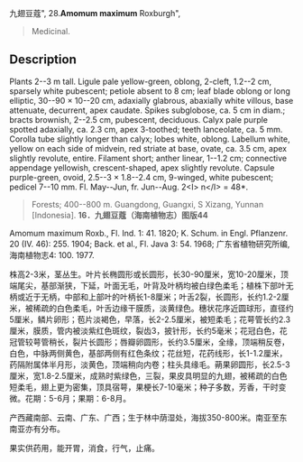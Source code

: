 九翅豆蔻",
28.**Amomum maximum** Roxburgh",

> Medicinal.

## Description
Plants 2--3 m tall. Ligule pale yellow-green, oblong, 2-cleft, 1.2--2 cm, sparsely white pubescent; petiole absent to 8 cm; leaf blade oblong or long elliptic, 30--90 × 10--20 cm, adaxially glabrous, abaxially white villous, base attenuate, decurrent, apex caudate. Spikes subglobose, ca. 5 cm in diam.; bracts brownish, 2--2.5 cm, pubescent, deciduous. Calyx pale purple spotted adaxially, ca. 2.3 cm, apex 3-toothed; teeth lanceolate, ca. 5 mm. Corolla tube slightly longer than calyx; lobes white, oblong. Labellum white, yellow on each side of midvein, red striate at base, ovate, ca. 3.5 cm, apex slightly revolute, entire. Filament short; anther linear, 1--1.2 cm; connective appendage yellowish, crescent-shaped, apex slightly revolute. Capsule purple-green, ovoid, 2.5--3 × 1.8--2.4 cm, 9-winged, white pubescent; pedicel 7--10 mm. Fl. May--Jun, fr. Jun--Aug. 2&lt;I&gt; n&lt;/I&gt; = 48*.

> Forests; 400--800 m. Guangdong, Guangxi, S Xizang, Yunnan [Indonesia].
**16．九翅豆蔻（海南植物志）图版44**

Amomum maximum Roxb., Fl. Ind. 1: 41. 1820; K. Schum. in Engl. Pflanzenr. 20 (IV. 46): 255. 1904; Back. et al., Fl. Java 3: 54. 1968; 广东省植物研究所编, 海南植物志4: 100. 1977.

株高2-3米，茎丛生。叶片长椭圆形或长圆形，长30-90厘米，宽10-20厘米，顶端尾尖，基部渐狭，下延，叶面无毛，叶背及叶柄均被白绿色柔毛；植株下部叶无柄或近于无柄，中部和上部叶的叶柄长1-8厘米；叶舌2裂，长圆形，长约1.2-2厘米，被稀疏的白色柔毛，叶舌边缘干膜质，淡黄绿色。穗状花序近圆球形，直径约5厘米，鳞片卵形；苞片淡褐色，早落，长2-2.5厘米，被短柔毛；花萼管长约2.3厘米，膜质，管内被淡紫红色斑纹，裂齿3，披针形，长约5毫米；花冠白色，花冠管较萼管稍长，裂片长圆形；唇瓣卵圆形，长约3.5厘米，全缘，顶端稍反卷，白色，中脉两侧黄色，基部两侧有红色条纹；花丝短，花药线形，长1-1.2厘米，药隔附属体半月形，淡黄色，顶端稍向内卷；柱头具缘毛。蒴果卵圆形，长2.5-3厘米，宽1.8-2.5厘米，成熟时紫绿色，三裂，果皮具明显的九翅，被稀疏的白色短柔毛，翅上更为密集，顶具宿萼，果梗长7-10毫米；种子多数，芳香，干时变微。花期：5-6月；果期：6-8月。

产西藏南部、云南、广东、广西；生于林中荫湿处，海拔350-800米。南亚至东南亚亦有分布。

果实供药用，能开胃，消食，行气，止痛。
